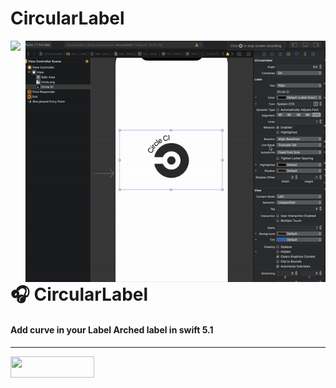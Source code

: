 # CircularLabel
<img src="https://github.com/jwd-ali/TidalTestProject/blob/master/images/header/header.png">
<img align="right" src="https://github.com/jwd-ali/CircularLabel/blob/master/ezgif.com-video-to-gif.gif" width="480" />
<p><h1 align="left"> 🎧 CircularLabel </h1></p>
<p><h4>Add curve in your Label Arched label in swift 5.1</h4></p>

___

<p> 
  

<a href="https://www.linkedin.com/in/jawad-ali-3804ab24/"><img src="https://i.imgur.com/vGjsQPt.png" width="134" height="34"></a>  

</br></br>
